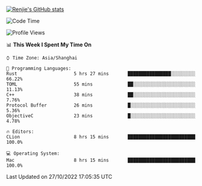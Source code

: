 [![Renjie's GitHub stats](https://github-readme-stats.vercel.app/api?username=liurenjie1024&show_icons=true&theme=chartreuse-dark)](https://github.com/anuraghazra/github-readme-stats)

<!--START_SECTION:waka-->
![Code Time](http://img.shields.io/badge/Code%20Time-268%20hrs%202%20mins-blue)

![Profile Views](http://img.shields.io/badge/Profile%20Views-11-blue)

📊 **This Week I Spent My Time On** 

```text
⌚︎ Time Zone: Asia/Shanghai

💬 Programming Languages: 
Rust                     5 hrs 27 mins       ████████████████░░░░░░░░░   66.22% 
TOML                     55 mins             ██░░░░░░░░░░░░░░░░░░░░░░░   11.13% 
C++                      38 mins             ██░░░░░░░░░░░░░░░░░░░░░░░   7.76% 
Protocol Buffer          26 mins             █░░░░░░░░░░░░░░░░░░░░░░░░   5.36% 
ObjectiveC               23 mins             █░░░░░░░░░░░░░░░░░░░░░░░░   4.78%

🔥 Editors: 
CLion                    8 hrs 15 mins       █████████████████████████   100.0%

💻 Operating System: 
Mac                      8 hrs 15 mins       █████████████████████████   100.0%

```


 Last Updated on 27/10/2022 17:05:35 UTC
<!--END_SECTION:waka-->

